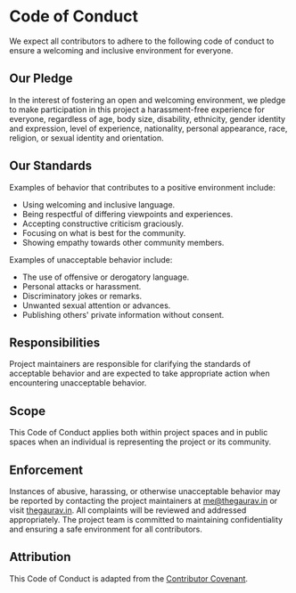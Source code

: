 # Code of Conduct

We expect all contributors to adhere to the following code of conduct to ensure a welcoming and inclusive environment for everyone.

## Our Pledge

In the interest of fostering an open and welcoming environment, we pledge to make participation in this project a harassment-free experience for everyone, regardless of age, body size, disability, ethnicity, gender identity and expression, level of experience, nationality, personal appearance, race, religion, or sexual identity and orientation.

## Our Standards

Examples of behavior that contributes to a positive environment include:
- Using welcoming and inclusive language.
- Being respectful of differing viewpoints and experiences.
- Accepting constructive criticism graciously.
- Focusing on what is best for the community.
- Showing empathy towards other community members.

Examples of unacceptable behavior include:
- The use of offensive or derogatory language.
- Personal attacks or harassment.
- Discriminatory jokes or remarks.
- Unwanted sexual attention or advances.
- Publishing others' private information without consent.

## Responsibilities

Project maintainers are responsible for clarifying the standards of acceptable behavior and are expected to take appropriate action when encountering unacceptable behavior.

## Scope

This Code of Conduct applies both within project spaces and in public spaces when an individual is representing the project or its community.

## Enforcement

Instances of abusive, harassing, or otherwise unacceptable behavior may be reported by contacting the project maintainers at [me@thegaurav.in](mailto:me@thegaurav.in) or visit [thegaurav.in](https://www.thegaurav.in/). All complaints will be reviewed and addressed appropriately. The project team is committed to maintaining confidentiality and ensuring a safe environment for all contributors.

## Attribution

This Code of Conduct is adapted from the [Contributor Covenant](https://www.contributor-covenant.org/version/2/1/code_of_conduct.html). 

